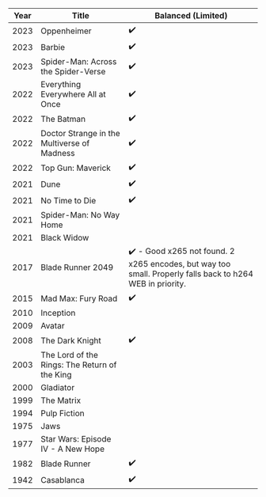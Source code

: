
| Year | Title                                         | Balanced (Limited)                                                                                        |
| ---- | --------------------------------------------- | --------------------------------------------------------------------------------------------------------- |
| 2023 | Oppenheimer                                   | ✔️                                                                                                        |
| 2023 | Barbie                                        | ✔️                                                                                                        |
| 2023 | Spider-Man: Across the Spider-Verse           | ✔️                                                                                                        |
| 2022 | Everything Everywhere All at Once             | ✔️                                                                                                        |
| 2022 | The Batman                                    | ✔️                                                                                                        |
| 2022 | Doctor Strange in the Multiverse of Madness   | ✔️                                                                                                        |
| 2022 | Top Gun: Maverick                             | ✔️                                                                                                        |
| 2021 | Dune                                          | ✔️                                                                                                        |
| 2021 | No Time to Die                                | ✔️                                                                                                        |
| 2021 | Spider-Man: No Way Home                       |                                                                                                           |
| 2021 | Black Widow                                   |                                                                                                           |
| 2017 | Blade Runner 2049                             | ✔️ - Good x265 not found. 2 x265 encodes, but way too small. Properly falls back to h264 WEB in priority. |
| 2015 | Mad Max: Fury Road                            | ✔️                                                                                                        |
| 2010 | Inception                                     |                                                                                                           |
| 2009 | Avatar                                        |                                                                                                           |
| 2008 | The Dark Knight                               | ✔️                                                                                                        |
| 2003 | The Lord of the Rings: The Return of the King |                                                                                                           |
| 2000 | Gladiator                                     |                                                                                                           |
| 1999 | The Matrix                                    |                                                                                                           |
| 1994 | Pulp Fiction                                  |                                                                                                           |
| 1975 | Jaws                                          |                                                                                                           |
| 1977 | Star Wars: Episode IV - A New Hope            |                                                                                                           |
| 1982 | Blade Runner                                  | ✔️                                                                                                        |
| 1942 | Casablanca                                    | ✔️                                                                                                        |

